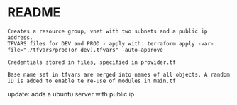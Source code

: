 
# README

```
Creates a resource group, vnet with two subnets and a public ip address.
TFVARS files for DEV and PROD - apply with: terraform apply -var-file="./tfvars/prod(or dev).tfvars" -auto-approve 
```

```
Credentials stored in files, specified in provider.tf 
```

```
Base name set in tfvars are merged into names of all objects. A random ID is added to enable te re-use of modules in main.tf 
```

update: adds a ubuntu server with public ip